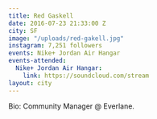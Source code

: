 ```yaml
---
title: Red Gaskell
date: 2016-07-23 21:33:00 Z
city: SF
image: "/uploads/red-gakell.jpg"
instagram: 7,251 followers
events: Nike+ Jordan Air Hangar
events-attended:
  Nike+ Jordan Air Hangar:
    link: https://soundcloud.com/stream
layout: city
---
```


Bio: Community Manager @ Everlane. 